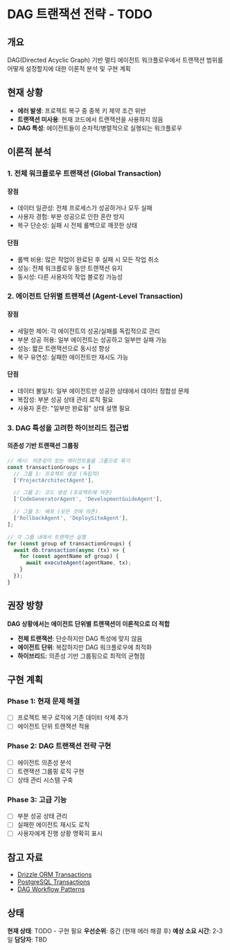 # DAG 트랜잭션 전략 - TODO

## 개요

DAG(Directed Acyclic Graph) 기반 멀티 에이전트 워크플로우에서 트랜잭션 범위를 어떻게 설정할지에 대한 이론적 분석 및 구현 계획

## 현재 상황

- **에러 발생**: 프로젝트 복구 중 중복 키 제약 조건 위반
- **트랜잭션 미사용**: 현재 코드에서 트랜잭션을 사용하지 않음
- **DAG 특성**: 에이전트들이 순차적/병렬적으로 실행되는 워크플로우

## 이론적 분석

### 1. 전체 워크플로우 트랜잭션 (Global Transaction)

#### 장점

- 데이터 일관성: 전체 프로세스가 성공하거나 모두 실패
- 사용자 경험: 부분 성공으로 인한 혼란 방지
- 복구 단순성: 실패 시 전체 롤백으로 깨끗한 상태

#### 단점

- 롤백 비용: 많은 작업이 완료된 후 실패 시 모든 작업 취소
- 성능: 전체 워크플로우 동안 트랜잭션 유지
- 동시성: 다른 사용자의 작업 블로킹 가능성

### 2. 에이전트 단위별 트랜잭션 (Agent-Level Transaction)

#### 장점

- 세밀한 제어: 각 에이전트의 성공/실패를 독립적으로 관리
- 부분 성공 허용: 일부 에이전트는 성공하고 일부만 실패 가능
- 성능: 짧은 트랜잭션으로 동시성 향상
- 복구 유연성: 실패한 에이전트만 재시도 가능

#### 단점

- 데이터 불일치: 일부 에이전트만 성공한 상태에서 데이터 정합성 문제
- 복잡성: 부분 성공 상태 관리 로직 필요
- 사용자 혼란: "일부만 완료됨" 상태 설명 필요

### 3. DAG 특성을 고려한 하이브리드 접근법

#### 의존성 기반 트랜잭션 그룹핑

```typescript
// 예시: 의존성이 있는 에이전트들을 그룹으로 묶기
const transactionGroups = [
  // 그룹 1: 프로젝트 생성 (독립적)
  ['ProjectArchitectAgent'],

  // 그룹 2: 코드 생성 (프로젝트에 의존)
  ['CodeGeneratorAgent', 'DevelopmentGuideAgent'],

  // 그룹 3: 배포 (모든 것에 의존)
  ['RollbackAgent', 'DeploySiteAgent'],
];

// 각 그룹 내에서 트랜잭션 실행
for (const group of transactionGroups) {
  await db.transaction(async (tx) => {
    for (const agentName of group) {
      await executeAgent(agentName, tx);
    }
  });
}
```

## 권장 방향

**DAG 상황에서는 에이전트 단위별 트랜잭션이 이론적으로 더 적합**

- **전체 트랜잭션**: 단순하지만 DAG 특성에 맞지 않음
- **에이전트 단위**: 복잡하지만 DAG 워크플로우에 최적화
- **하이브리드**: 의존성 기반 그룹핑으로 최적의 균형점

## 구현 계획

### Phase 1: 현재 문제 해결

- [ ] 프로젝트 복구 로직에 기존 데이터 삭제 추가
- [ ] 에이전트 단위 트랜잭션 적용

### Phase 2: DAG 트랜잭션 전략 구현

- [ ] 에이전트 의존성 분석
- [ ] 트랜잭션 그룹핑 로직 구현
- [ ] 상태 관리 시스템 구축

### Phase 3: 고급 기능

- [ ] 부분 성공 상태 관리
- [ ] 실패한 에이전트 재시도 로직
- [ ] 사용자에게 진행 상황 명확히 표시

## 참고 자료

- [Drizzle ORM Transactions](https://orm.drizzle.team/docs/get-started-postgresql#transactions)
- [PostgreSQL Transactions](https://www.postgresql.org/docs/current/tutorial-transactions.html)
- [DAG Workflow Patterns](https://en.wikipedia.org/wiki/Workflow_pattern)

## 상태

**현재 상태**: TODO - 구현 필요
**우선순위**: 중간 (현재 에러 해결 후)
**예상 소요 시간**: 2-3일
**담당자**: TBD
